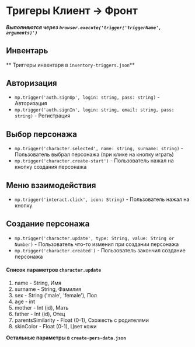 # Тригеры **Клиент -> Фронт**

##### Выполняются через `browser.execute('trigger('triggerName', arguments)')`

## Инвентарь
** Триггеры инвентаря в `inventory-triggers.json`**

## Авторизация

- `mp.trigger('auth.signUp', login: string, pass: string)` - Авторизация
- `mp.trigger('auth.signIn', login: string, email: string, pass: string)` - Регистрация

## Выбор персонажа

- `mp.trigger('character.selected', name: string, surname: string)` - Пользователь выбрал персонажа (при клике на кнопку играть)
- `mp.trigger('character.create-start')` - Пользователь нажал на кнопку создания персонажа

## Меню взаимодействия

- `mp.trigger('interact.click', icon: String)` - Пользователь нажал на кнопку

## Создание персонажа

- `mp.trigger('character.update', type: String, value: String or Number)` - Пользователь что-то изменил при создании персонажа
- `mp.trigger('character.created')` - Пользователь закончил создание персонажа

#### Список параметров `character.update`

1. name - String, Имя
2. surname - String, Фамилия
3. sex - String ('male', 'female'), Пол
4. age - int
4. mother - Int (id), Мать
5. father - Int (id), Отец
6. parentsSimilarity - Float (0-1), Схожесть с родителями
7. skinColor - Float (0-1), Цвет кожи

**Остальные параметры в `create-pers-data.json`**
